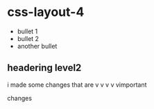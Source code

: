 # css-layout-4

* bullet 1
* bullet 2
* another bullet

## headering level2

i made some changes that are v v v v vimportant


changes

